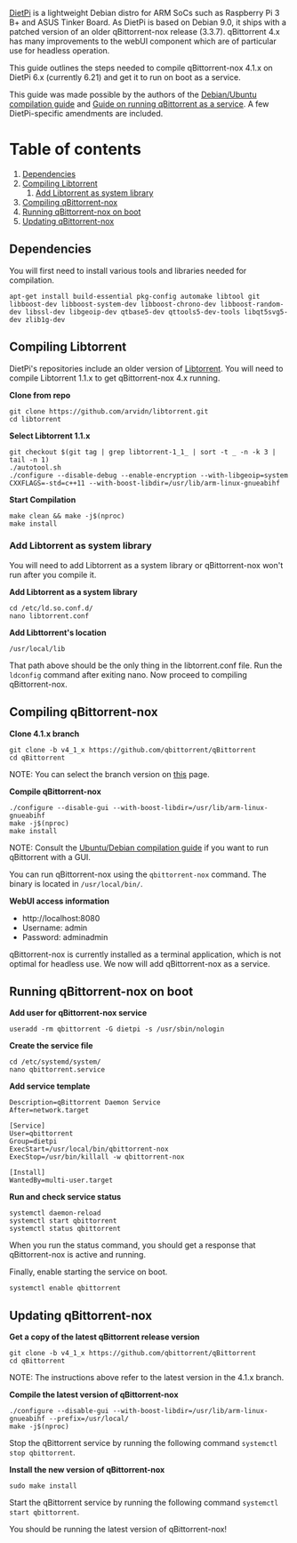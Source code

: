 [DietPi](https://dietpi.com/ "DietPi Homepage") is a lightweight Debian distro for ARM SoCs such as Raspberry Pi 3 B+ and ASUS Tinker Board. As DietPi is based on Debian 9.0, it ships with a patched version of an older qBittorrent-nox release (3.3.7). qBittorrent 4.x has many improvements to the webUI component which are of particular use for headless operation. 

This guide outlines the steps needed to compile qBittorrent-nox 4.1.x on DietPi 6.x (currently 6.21) and get it to run on boot as a service.  

This guide was made possible by the authors of the [Debian/Ubuntu compilation guide](https://github.com/qbittorrent/qBittorrent/wiki/Compiling-qBittorrent-on-Debian-and-Ubuntu "Debian/Ubuntu compilation guide") and [Guide on running qBittorrent as a service](https://github.com/qbittorrent/qBittorrent/wiki/Setting-up-qBittorrent-on-Ubuntu-server-as-daemon-with-Web-interface-(15.04-and-newer) "Guide on running qBittorrent as a service"). A few DietPi-specific amendments are included. 
    
# Table of contents
1. [Dependencies](#dependencies)
2. [Compiling Libtorrent](#libtorrent)
    1. [Add Libtorrent as system library](#systemlibrary)
3. [Compiling qBittorrent-nox](#qbittorrentnox)
4. [Running qBittorrent-nox on boot](#onboot)
5. [Updating qBittorrent-nox](#upqbt)

## Dependencies <a name="dependencies"></a>
You will first need to install various tools and libraries needed for compilation. 

`apt-get install build-essential pkg-config automake libtool git libboost-dev libboost-system-dev libboost-chrono-dev libboost-random-dev libssl-dev libgeoip-dev qtbase5-dev qttools5-dev-tools libqt5svg5-dev zlib1g-dev`

## Compiling Libtorrent <a name="libtorrent"></a>
DietPi's repositories include an older version of [Libtorrent](https://libtorrent.org/ "Libtorrent"). You will need to compile Libtorrent 1.1.x to get qBittorrent-nox 4.x running. 

**Clone from repo**
~~~~
git clone https://github.com/arvidn/libtorrent.git
cd libtorrent
~~~~~   
**Select Libtorrent 1.1.x**
~~~~
git checkout $(git tag | grep libtorrent-1_1_ | sort -t _ -n -k 3 | tail -n 1)
./autotool.sh
./configure --disable-debug --enable-encryption --with-libgeoip=system CXXFLAGS=-std=c++11 --with-boost-libdir=/usr/lib/arm-linux-gnueabihf 
~~~~~ 
**Start Compilation**
~~~~
make clean && make -j$(nproc)
make install
~~~~~ 

### Add Libtorrent as system library <a name="systemlibrary"></a>
You will need to add Libtorrent as a system library or qBittorrent-nox won't run after you compile it.
 
**Add Libtorrent as a system library** 
~~~~
cd /etc/ld.so.conf.d/
nano libtorrent.conf
~~~~~
**Add Libttorrent's location** 
~~~~
/usr/local/lib
~~~~~
That path above should be the only thing in the libtorrent.conf file. Run the `ldconfig` command after exiting nano. Now proceed to compiling qBittorrent-nox.  

##  Compiling qBittorrent-nox <a name="qbittorrentnox"></a>

**Clone 4.1.x branch**
~~~~
git clone -b v4_1_x https://github.com/qbittorrent/qBittorrent
cd qBittorrent
~~~~~
NOTE: You can select the branch version on [this](https://github.com/qbittorrent/qBittorrent/branches) page. 

**Compile qBittorrent-nox**
~~~~
./configure --disable-gui --with-boost-libdir=/usr/lib/arm-linux-gnueabihf
make -j$(nproc) 
make install
~~~~~
NOTE: Consult the [Ubuntu/Debian compilation guide](https://github.com/qbittorrent/qBittorrent/wiki/Compiling-qBittorrent-on-Debian-and-Ubuntu#Compiling_qBittorrent_with_the_GUI) if you want to run qBittorrent with a GUI.

You can run qBittorrent-nox using the `qbittorrent-nox` command. The binary is located in `/usr/local/bin/`. 

**WebUI access information**
* http://localhost:8080
* Username: admin
* Password: adminadmin

qBittorrent-nox is currently installed as a terminal application, which is not optimal for headless use. We now will add qBittorrent-nox as a service.     

##  Running qBittorrent-nox on boot <a name="onboot"></a>          
**Add user for qBittorrent-nox service**
~~~~
useradd -rm qbittorrent -G dietpi -s /usr/sbin/nologin
~~~~
**Create the service file**
~~~~
cd /etc/systemd/system/
nano qbittorrent.service
~~~~~
**Add service template** 
~~~~
Description=qBittorrent Daemon Service
After=network.target

[Service]
User=qbittorrent
Group=dietpi
ExecStart=/usr/local/bin/qbittorrent-nox
ExecStop=/usr/bin/killall -w qbittorrent-nox

[Install]
WantedBy=multi-user.target
~~~~~   
**Run and check service status**
~~~~
systemctl daemon-reload
systemctl start qbittorrent
systemctl status qbittorrent
~~~~~
When you run the status command, you should get a response that qBittorrent-nox is active and running. 

Finally, enable starting the service on boot. 
~~~~
systemctl enable qbittorrent
~~~~~

## Updating qBittorrent-nox <a name="upqbt"></a>
**Get a copy of the latest qBittorrent release version**
~~~~
git clone -b v4_1_x https://github.com/qbittorrent/qBittorrent
cd qBittorrent
~~~~~
NOTE: The instructions above refer to the latest version in the 4.1.x branch.

**Compile the latest version of qBittorrent-nox**
~~~~
./configure --disable-gui --with-boost-libdir=/usr/lib/arm-linux-gnueabihf --prefix=/usr/local/
make -j$(nproc) 
~~~~~
Stop the qBittorrent service by running the following command `systemctl stop qbittorrent`.

**Install the new version of  qBittorrent-nox**
~~~~
sudo make install
~~~~~
Start the qBittorrent service by running the following command `systemctl start qbittorrent`.

You should be running the latest version of qBittorrent-nox!